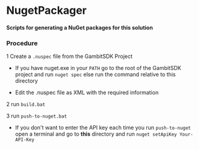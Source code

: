 # NugetPackager

#### Scripts for generating a NuGet packages for this solution

### Procedure

1 Create a `.nuspec` file from the GambitSDK Project
  * If you have nuget.exe in your `PATH` go to the root of the GambitSDK project and run `nuget spec`
else run the command relative to this directory

  * Edit the .nuspec file as XML with the required information 

2 run `build.bat`

3 run `push-to-nuget.bat`
  * If you don't want to enter the API key each time you run `push-to-nuget` open a terminal and go to **this** directory and run `nuget setApiKey Your-API-Key`
